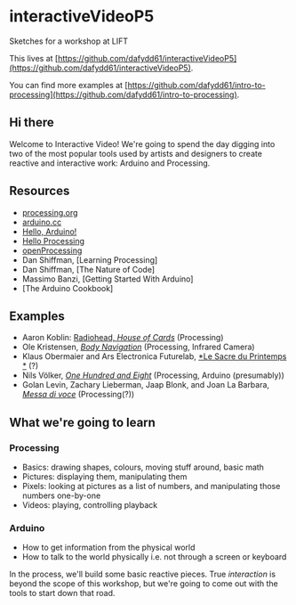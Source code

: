 # interactiveVideoP5
Sketches for a workshop at LIFT

This lives at [https://github.com/dafydd61/interactiveVideoP5](https://github.com/dafydd61/interactiveVideoP5).

You can find more examples at [https://github.com/dafydd61/intro-to-processing](https://github.com/dafydd61/intro-to-processing).

## Hi there

Welcome to Interactive Video! We're going to spend the day digging into two of the most popular tools used by artists and designers to create reactive and interactive work: Arduino and Processing.

## Resources

- [processing.org](https://processing.org/)
- [arduino.cc](https://www.arduino.cc/)
- [Hello, Arduino!](https://drive.google.com/open?id=1x9Gt1fvKq4tdVg1T3q11XOVUHiLFq2RlfTxytF7smf0)
- [Hello Processing](http://hello.processing.org/)
- [openProcessing](https://www.openprocessing.org/)
- Dan Shiffman, [Learning Processing]
- Dan Shiffman, [The Nature of Code]
- Massimo Banzi, [Getting Started With Arduino]
- [The Arduino Cookbook]

## Examples
- Aaron Koblin: [Radiohead, *House of Cards*](https://github.com/dataarts/radiohead) (Processing)
- Ole Kristensen, [*Body Navigation*](https://vimeo.com/1362832) (Processing, Infrared Camera)
- Klaus Obermaier and Ars Electronica Futurelab, [*Le Sacre du Printemps *](http://www.exile.at/sacre/) (?)
- Nils Völker, [*One Hundred and Eight*](http://nilsvoelker.com/content/onehundredandeight/index.html) (Processing, Arduino (presumably))
- Golan Levin, Zachary Lieberman, Jaap Blonk, and Joan La Barbara, [*Messa di voce*](http://www.youtube.com/watch?v=GfoqiyB1ndE) (Processing(?))

## What we're going to learn

### Processing
- Basics: drawing shapes, colours, moving stuff around, basic math
- Pictures: displaying them, manipulating them
- Pixels: looking at pictures as a list of numbers, and manipulating those numbers one-by-one
- Videos: playing, controlling playback

### Arduino
- How to get information from the physical world
- How to talk to the world physically i.e. not through a screen or keyboard

In the process, we'll build some basic reactive pieces. True *interaction* is beyond the scope of this workshop, but we're going to come out with the tools to start down that road.